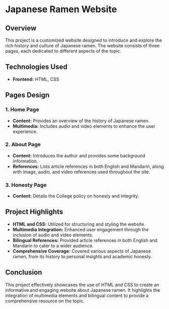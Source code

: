 # Japanese Ramen Website

## Overview
This project is a customized website designed to introduce and explore the rich history and culture of Japanese ramen. The website consists of three pages, each dedicated to different aspects of the topic.

## Technologies Used
- **Frontend:** HTML, CSS

## Pages Design

### 1. Home Page
- **Content:** Provides an overview of the history of Japanese ramen.
- **Multimedia:** Includes audio and video elements to enhance the user experience.

### 2. About Page
- **Content:** Introduces the author and provides some background information.
- **References:** Lists article references in both English and Mandarin, along with image, audio, and video references used throughout the site.

### 3. Honesty Page
- **Content:** Details the College policy on honesty and integrity.

## Project Highlights
- **HTML and CSS:** Utilized for structuring and styling the website.
- **Multimedia Integration:** Enhanced user engagement through the inclusion of audio and video elements.
- **Bilingual References:** Provided article references in both English and Mandarin to cater to a wider audience.
- **Comprehensive Coverage:** Covered various aspects of Japanese ramen, from its history to personal insights and academic honesty.

## Conclusion
This project effectively showcases the use of HTML and CSS to create an informative and engaging website about Japanese ramen. It highlights the integration of multimedia elements and bilingual content to provide a comprehensive resource on the topic.